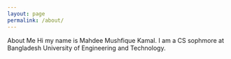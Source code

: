 ```yaml
---
layout: page
permalink: /about/
---
```


About Me
Hi my name is Mahdee Mushfique Kamal. I am a CS sophmore at Bangladesh University of Engineering and Technology.